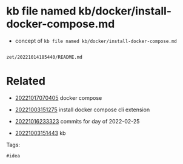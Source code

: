 # kb file named kb/docker/install-docker-compose.md

- concept of `kb file named kb/docker/install-docker-compose.md`

```
```

` zet/20221014185440/README.md `

# Related

- [20221017070405](/zet/20221017070405/README.md) docker compose

- [20221003151275](/zet/20221003151275/README.md) install docker compose cli extension

- [20221016233323](/zet/20221016233323/README.md) commits for day of 2022-02-25
- [20221003151443](/zet/20221003151443/README.md) kb

Tags:

    #idea
